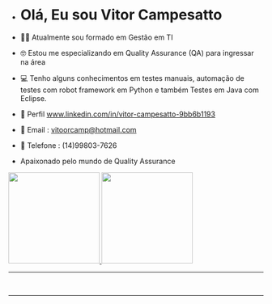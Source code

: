 - <h1>Olá, Eu sou Vitor Campesatto 
- 👨‍🎓 Atualmente sou formado em Gestão em TI
- 🤓 Estou me especializando em Quality Assurance (QA) para ingressar na área
- 💻 Tenho alguns conhecimentos em testes manuais, automação de testes com robot framework em Python e também Testes em  Java com Eclipse.
- 🎯 Perfil www.linkedin.com/in/vitor-campesatto-9bb6b1193
- 📧 Email : vitoorcamp@hotmail.com
- 📱 Telefone : (14)99803-7626


- Apaixonado pelo mundo de Quality Assurance
 <div>
  <a href="https://github.com/Campesatto">
  <img height = "180em" src = "https://github-readme-stats.vercel.app/api?username=Campesatto&show_icons=true&theme=dracula&include_all_commits=true&count_private=true" />
  <img height = "180em" src = "https://github-readme-stats.vercel.app/api/top-langs/?username=rafaballerini&layout=compact&langs_count=16&theme=dracula" />
   
 
 ____________________________________________________________________________________________________________________________  
</div>
<div style = "display: inline_block"> <br>
  <img align = "center" alt  src = "https://media.tenor.com/images/163c8b67078a28d5120d27dd0ab650fd/tenor.gif">
 <img align = "right" alt  src = "https://media.tenor.com/images/163c8b67078a28d5120d27dd0ab650fd/tenor.gif">
</div>
      
 ____________________________________________________________________________________________________________________________
